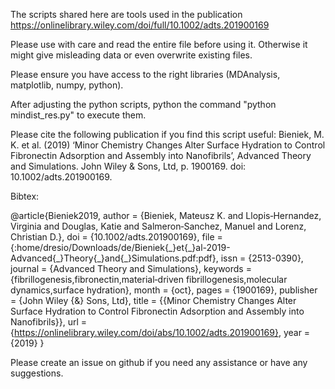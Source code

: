 The scripts shared here are tools used in the publication https://onlinelibrary.wiley.com/doi/full/10.1002/adts.201900169

Please use with care and read the entire file before using it. Otherwise it might give misleading data or even overwrite existing files.

Please ensure you have access to the right libraries (MDAnalysis, matplotlib, numpy, python).

After adjusting the python scripts, python the command "python mindist_res.py" to execute them. 

Please cite the following publication if you find this script useful:
Bieniek, M. K. et al. (2019) ‘Minor Chemistry Changes Alter Surface Hydration to Control Fibronectin Adsorption and Assembly into Nanofibrils’, Advanced Theory and Simulations. John Wiley & Sons, Ltd, p. 1900169. doi: 10.1002/adts.201900169.

Bibtex:

@article{Bieniek2019,
author = {Bieniek, Mateusz K. and Llopis‐Hernandez, Virginia and Douglas, Katie and Salmeron‐Sanchez, Manuel and Lorenz, Christian D.},
doi = {10.1002/adts.201900169},
file = {:home/dresio/Downloads/de/Bieniek{\_}et{\_}al-2019-Advanced{\_}Theory{\_}and{\_}Simulations.pdf:pdf},
issn = {2513-0390},
journal = {Advanced Theory and Simulations},
keywords = {fibrillogenesis,fibronectin,material‐driven fibrillogenesis,molecular dynamics,surface hydration},
month = {oct},
pages = {1900169},
publisher = {John Wiley {\&} Sons, Ltd},
title = {{Minor Chemistry Changes Alter Surface Hydration to Control Fibronectin Adsorption and Assembly into Nanofibrils}},
url = {https://onlinelibrary.wiley.com/doi/abs/10.1002/adts.201900169},
year = {2019}
}

Please create an issue on github if you need any assistance or have any suggestions.